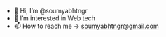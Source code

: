 - 👋 Hi, I’m @soumyabhtngr
- 👀 I’m interested in Web tech
- 📫 How to reach me -> soumyabhtngr@gmail.com

<!---
soumyabhtngr/soumyabhtngr is a ✨ special ✨ repository because its `README.md` (this file) appears on your GitHub profile.
You can click the Preview link to take a look at your changes.
--->
